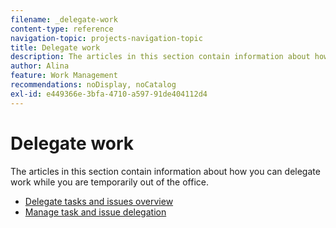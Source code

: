 ```yaml
---
filename: _delegate-work
content-type: reference
navigation-topic: projects-navigation-topic
title: Delegate work
description: The articles in this section contain information about how you can delegate work while you are temporarily out of the office.
author: Alina
feature: Work Management
recommendations: noDisplay, noCatalog
exl-id: e449366e-3bfa-4710-a597-91de404112d4
---
```

# Delegate work

The articles in this section contain information about how you can delegate work while you are temporarily out of the office.

* [Delegate tasks and issues overview](../../manage-work/delegate-work/delegate-work-overview.md) 
* [Manage task and issue delegation](../../manage-work/delegate-work/how-to-delegate-work.md)
